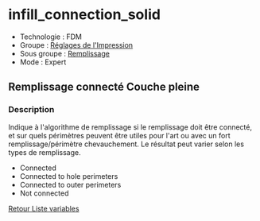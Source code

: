 # infill_connection_solid

* Technologie : FDM
* Groupe : [Réglages de l'Impression](../print_settings/print_settings.md)
* Sous groupe : [Remplissage](../print_settings/print_settings.md#remplissage) 
* Mode : Expert

## Remplissage connecté Couche pleine

### Description

Indique à l'algorithme de remplissage si le remplissage doit être connecté, et sur quels périmètres peuvent être utiles pour l'art ou avec un fort remplissage/périmètre chevauchement. Le résultat peut varier selon les types de remplissage.

 - Connected
 - Connected to hole perimeters
 - Connected to outer perimeters
 - Not connected

[Retour Liste variables](variable_list.md)
